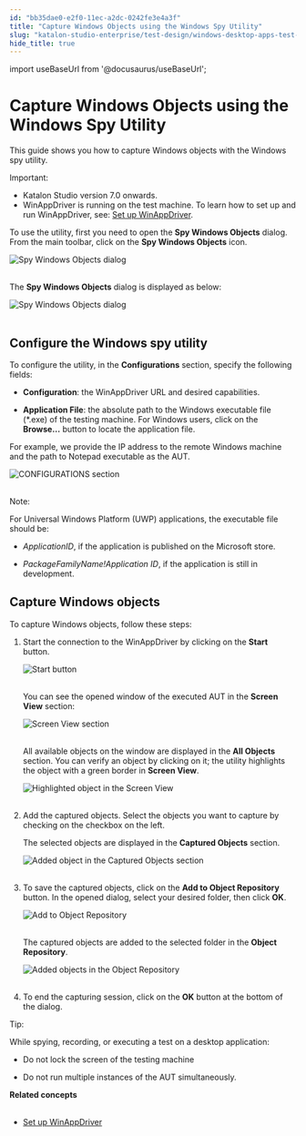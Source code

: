 ```yaml
---
id: "bb35dae0-e2f0-11ec-a2dc-0242fe3e4a3f"
title: "Capture Windows Objects using the Windows Spy Utility"
slug: "katalon-studio-enterprise/test-design/windows-desktop-apps-test-design/windows-record-and-spy-utilities/capture-windows-objects-using-the-windows-spy-utility"
hide_title: true
---
```

import useBaseUrl from '@docusaurus/useBaseUrl';


# <a id="id" class="anchor_top_offset"/><a id="ariaid-title1" class="anchor_top_offset"/>Capture Windows Objects using the Windows Spy Utility

<p xmlns="http://www.w3.org/1999/xhtml" className="p">This guide shows you how to capture Windows objects with the   Windows spy utility.</p> 
<div xmlns="http://www.w3.org/1999/xhtml" className="note important note_important"><span className="note__title">Important:</span> 
  <ul className="ul"><li className="li">Katalon Studio version 7.0 onwards.</li><li className="li">WinAppDriver is running on the test machine. To learn how to
      set up and run WinAppDriver, see: <a className="xref" href="/docs/katalon-studio-enterprise/create-tests-and-projects/configure-test-cases/windows-desktop-apps-testing/set-up-winappdriver">Set
        up WinAppDriver</a>.</li></ul>
</div>
<p xmlns="http://www.w3.org/1999/xhtml" className="p">To use the utility, first you need to open the <strong className="ph b">Spy     Windows Objects</strong> dialog. From the main toolbar, click on   the <strong className="ph b">Spy Windows Objects</strong> icon.</p> 
<p xmlns="http://www.w3.org/1999/xhtml" className="p">   <img className="image" src={useBaseUrl("https://github.com/katalon-studio/docs-images/raw/master/katalon-studio/docs/windows-spy-tutorial/KS-Windows-Spy-Objects-button.png")} alt="Spy Windows Objects dialog" /><br /><br /> </p> 
<p xmlns="http://www.w3.org/1999/xhtml" className="p">The <strong className="ph b">Spy Windows Objects</strong> dialog is displayed as   below:</p> 
<p xmlns="http://www.w3.org/1999/xhtml" className="p">   <img className="image" src={useBaseUrl("https://github.com/katalon-studio/docs-images/raw/master/katalon-studio/docs/windows-spy-tutorial/KS-Windows-Object-Spy-dialog.png")} alt="Spy Windows Objects dialog" /><br /><br /> </p> 

## <a id="id_1" class="anchor_top_offset"/>Configure the Windows spy utility

<p xmlns="http://www.w3.org/1999/xhtml" className="p">To configure the utility, in the <strong className="ph b">Configurations</strong>   section, specify the following fields:</p> 
<ul xmlns="http://www.w3.org/1999/xhtml" className="ul"><li className="li">     <p className="p">       <strong className="ph b">Configuration</strong>: the WinAppDriver URL and desired       capabilities.</p>   </li><li className="li">     <p className="p">       <strong className="ph b">Application File</strong>: the absolute path to the       Windows executable file (*.exe) of the testing machine. For Windows       users, click on the <strong className="ph b">Browse...</strong> button to locate the       application file.</p>   </li></ul> 
<p xmlns="http://www.w3.org/1999/xhtml" className="p">For example, we provide the IP address to the remote Windows   machine and the path to Notepad executable as the AUT.</p> 
<p xmlns="http://www.w3.org/1999/xhtml" className="p">   <img className="image" src={useBaseUrl("https://github.com/katalon-studio/docs-images/raw/master/katalon-studio/docs/windows-spy-tutorial/KS-Configure-Spy-Utility.png")} alt="CONFIGURATIONS section" /><br /><br /> </p> 
<div xmlns="http://www.w3.org/1999/xhtml" className="note note note_note"><span className="note__title">Note:</span> 
  <p className="p">For Universal Windows Platform (UWP) applications, the
    executable file should be:</p><div className="p"><ul className="ul"><li className="li"><p className="p"><em className="ph i">ApplicationID</em>, if the
          application is published on the Microsoft store.</p></li><li className="li"><p className="p"><em className="ph i">PackageFamilyName!Application ID</em>, if the application is
          still in development.</p></li></ul></div>
</div>

## <a id="id_2" class="anchor_top_offset"/>Capture Windows objects

<p xmlns="http://www.w3.org/1999/xhtml" className="p">To capture Windows objects, follow these steps:</p> 
<ol xmlns="http://www.w3.org/1999/xhtml" className="ol"><li className="li">     <p className="p">Start the connection to the WinAppDriver by clicking on the       <strong className="ph b">Start</strong> button.</p>     <p className="p">       <img className="image" src={useBaseUrl("https://github.com/katalon-studio/docs-images/raw/master/katalon-studio/docs/windows-spy-tutorial/KS-Windows-spy-utility-start-button.png")} alt="Start button" /><br /><br />     </p>     <p className="p">You can see the opened window of the executed AUT in the       <strong className="ph b">Screen View</strong> section:</p>     <p className="p">       <img className="image" src={useBaseUrl("https://github.com/katalon-studio/docs-images/raw/master/katalon-studio/docs/windows-spy-tutorial/KS-Windows-spy-utility-executed-AUT.png")} alt="Screen View section" /><br /><br />     </p>     <p className="p">All available objects on the window are displayed in the       <strong className="ph b">All Objects</strong> section. You can verify an object by       clicking on it; the utility highlights the object with a green       border in <strong className="ph b">Screen View</strong>.</p>     <p className="p">       <img className="image" src={useBaseUrl("https://github.com/katalon-studio/docs-images/raw/master/katalon-studio/docs/windows-spy-tutorial/KS-Windows-spy-utility-executed-highlighted-object.png")} alt="Highlighted object in the Screen View" /><br /><br />     </p>   </li><li className="li">     <p className="p">Add the captured objects. Select the objects you want to capture       by checking on the checkbox on the left.</p>     <p className="p">The selected objects are displayed in the <strong className="ph b">Captured         Objects</strong> section.</p>     <p className="p">       <img className="image" src={useBaseUrl("https://github.com/katalon-studio/docs-images/raw/master/katalon-studio/docs/windows-spy-tutorial/KS-Select-Captured-Objects.png")} alt="Added object in the Captured Objects section" /><br /><br />     </p>   </li><li className="li">     <p className="p">To save the captured objects, click on the <strong className="ph b">Add to Object         Repository</strong> button. In the opened dialog, select your       desired folder, then click <strong className="ph b">OK</strong>.</p>     <p className="p">       <img className="image" src={useBaseUrl("https://github.com/katalon-studio/docs-images/raw/master/katalon-studio/docs/windows-spy-tutorial/KS-Add-to-Object-Repository.png")} alt="Add to Object Repository" /><br /><br />     </p>     <p className="p">The captured objects are added to the selected folder in the       <strong className="ph b">Object Repository</strong>.</p>     <p className="p">       <img className="image" src={useBaseUrl("https://github.com/katalon-studio/docs-images/raw/master/katalon-studio/docs/windows-spy-tutorial/KS-Object-Repository.png")} alt="Added objects in the Object Repository" /><br /><br />     </p>   </li><li className="li">     <p className="p">To end the capturing session, click on the <strong className="ph b">OK</strong>       button at the bottom of the dialog.</p>   </li></ol> 
<div xmlns="http://www.w3.org/1999/xhtml" className="note tip note_tip"><span className="note__title">Tip:</span> 
  <p className="p">While spying, recording, or executing a test on a desktop
    application:</p><div className="p"><ul className="ul"><li className="li"><p className="p">Do not lock the screen of the testing machine</p></li><li className="li"><p className="p">Do
          not run multiple instances of the AUT simultaneously.</p></li></ul></div>
</div>
<nav xmlns="http://www.w3.org/1999/xhtml" role="navigation" className="related-links"><div className="linklist relinfo relconcepts"><strong>Related concepts</strong><br /><br /><ul className="linklist"><li className="linklist"><a className="link" href="/docs/katalon-studio-enterprise/create-tests-and-projects/configure-test-cases/windows-desktop-apps-testing/set-up-winappdriver#concept-5429">Set up WinAppDriver</a></li></ul></div></nav> 
